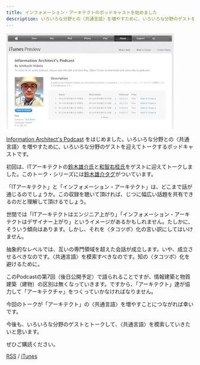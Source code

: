 ```yaml
---
title: インフォメーション・アーキテクトのポッドキャストを始めました
description: いろいろな分野との〈共通言語〉を増やすために、いろいろな分野のゲストを迎えてトークするポッドキャストです。
---
```


![](/images/posts/blog/2013-10-02-podcast-launched/podcast-launched.jpg)

[Information Architect's Podcast](http://talk.ishibashihideto.net/) をはじめました。いろいろな分野との〈共通言語〉を増やすために、いろいろな分野のゲストを迎えてトークするポッドキャストです。

初回は、ITアーキテクトの[鈴木雄介氏](https://twitter.com/yusuke_arclamp)と[和智右桂氏](https://twitter.com/digitalsoul0124)をゲストに迎えてトークしました。このトーク・シリーズには[鈴木雄介タグ](http://talk.ishibashihideto.net/tagged/%E9%88%B4%E6%9C%A8%E9%9B%84%E4%BB%8B)がついています。

「ITアーキテクト」と「インフォメーション・アーキテクト」は、どこまで話が通じるのでしょうか。この収録を聴いて頂ければ、じつに幅広い話題を共有できるのだと理解して頂けるでしょう。

世間では「ITアーキテクトはエンジニア上がり」「インフォメーション・アーキテクトはデザイナー上がり」というイメージがあるかもしれません。たしかに、そういう傾向はあります。しかし、それを〈タコツボ〉化の言い訳にしてはいけません。

抽象的なレベルでは、互いの専門領域を超えた会話が成立します。いや、成立させるべきなのです。〈共通言語〉を模索すべきなのです。知の〈タコツボ〉化を避けるために。

このPodcastの第7回（後日公開予定）で語られることですが、情報建築と物質建築（建物）の区別は無くなっていきます。ですから、「アーキテクト」達が協力して「アーキテクチャ」をつくっていかなければなりません。

今回のトークが「アーキテクト」の〈共通言語〉を増やすことにつながれば幸いです。

今後も、いろいろな分野のゲストとトークして、〈共通言語〉を模索していきたいと思います。

ぜひご購読ください。

[RSS](http://talk.ishibashihideto.net/rss) / [iTunes](http://www.itunes.com/podcast?id=718081940)